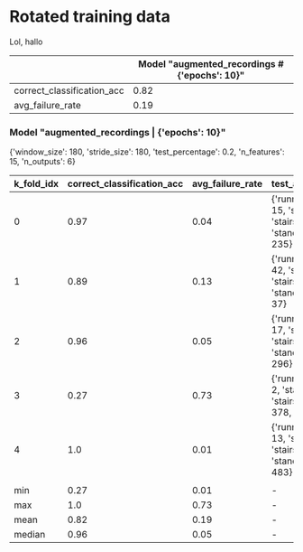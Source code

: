 # Rotated training data
Lol, hallo



|   | Model "augmented_recordings # {'epochs': 10}" |
|-------------- | -------------- | 
| correct_classification_acc | 0.82 | 
| avg_failure_rate | 0.19 | 

### Model "augmented_recordings | {'epochs': 10}"

{'window_size': 180, 'stride_size': 180, 'test_percentage': 0.2, 'n_features': 15, 'n_outputs': 6}


|  k_fold_idx | correct_classification_acc | avg_failure_rate | test_activity_distribution |
|-------------- | -------------- | -------------- | -------------- | 
| 0 | 0.97 | 0.04 | {'running': 74, 'squats': 15, 'stairs_down': 21, 'stairs_up': 29, 'standing': 46, 'walking': 235} | 
| 1 | 0.89 | 0.13 | {'running': 11, 'squats': 42, 'stairs_down': 26, 'stairs_up': 28, 'standing': 42, 'walking': 37} | 
| 2 | 0.96 | 0.05 | {'running': 29, 'squats': 17, 'stairs_down': 38, 'stairs_up': 38, 'standing': 13, 'walking': 296} | 
| 3 | 0.27 | 0.73 | {'running': 13, 'squats': 2, 'stairs_down': 26, 'stairs_up': 7, 'standing': 378, 'walking': 92} | 
| 4 | 1.0 | 0.01 | {'running': 10, 'squats': 13, 'stairs_down': 12, 'stairs_up': 46, 'standing': 22, 'walking': 483} | 
|  |  |  |  | 
| min | 0.27 | 0.01 | - | 
| max | 1.0 | 0.73 | - | 
| mean | 0.82 | 0.19 | - | 
| median | 0.96 | 0.05 | - | 

